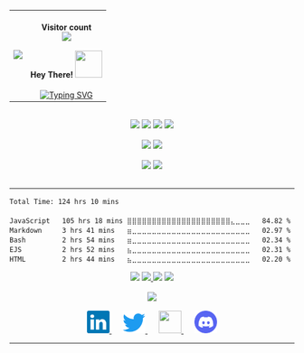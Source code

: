 <!-- 👋 Intro Section -->
<div align="center">
  <table>
    <tr>
      <td valign="middle" align="center">
        <img src="https://media.giphy.com/media/v1.Y2lkPTc5MGI3NjExcnFydmJic3NjNXI4ZHl5MGRreXlzbHlqZDd4aWJ2MWQxbXRlMzVpNiZlcD12MV9naWZzX3NlYXJjaCZjdD1n/xCCqt6qDewWf6zriPX/giphy.gif" height="300" />
      </td>
      <td valign="middle" align="center">
        <h4>
        <p>
          Visitor count<br />
          <img src="https://profile-counter.glitch.me/0xgajendra/count.svg" />
        </p>
          Hey There!
          <img src="https://raw.githubusercontent.com/Tarikul-Islam-Anik/Animated-Fluent-Emojis/master/Emojis/Hand%20gestures/Waving%20Hand%20Light%20Skin%20Tone.png" width="48" height="48" />
        </h4>
        <a href="https://git.io/typing-svg">
          <img src="https://readme-typing-svg.herokuapp.com?font=&weight=600&size=40&pause=1000&color=F7F7F7&center=true&vCenter=true&width=435&lines=I'm+Gajendra" alt="Typing SVG" />
        </a>
      </td>
    </tr>
  </table>
</div>

<br />

<!-- 👨‍💻 Taglines -->
<div align="center">
  <img src="https://readme-typing-svg.herokuapp.com?font=Darker+Grotesque&weight=600&size=80&duration=1300&pause=1300&color=03FF0BFF&center=true&vCenter=true&&width=600&height=100&lines=I+Design+Websites;I+Develop+Websites;I+Deploy+Websites" />

  <img src="https://readme-typing-svg.herokuapp.com?font=Darker+Grotesque&weight=600&size=30&duration=1000&pause=6000&color=03FF0BFF&center=true&vCenter=true&multiline=true&width=1000&height=50&lines=CSE+undergrad+focused+on+MERN+stack+development" />

  <img src="https://readme-typing-svg.herokuapp.com?font=Darker+Grotesque&weight=600&size=30&duration=2000&pause=5000&color=03FF0B&center=true&vCenter=true&multiline=true&width=1000&lines=Building+sleek+web+apps+with+real-world+impact" />

  <img src="https://readme-typing-svg.herokuapp.com?font=Darker+Grotesque&weight=600&size=30&duration=3000&pause=4000&color=03FF0B&center=true&vCenter=true&multiline=true&width=1000&lines=Always+learning%2C+always+shipping" />
</div>

<br />

<!-- 🛠️ Skills -->
<div align="center">
  <img src="https://readme-typing-svg.herokuapp.com?font=Darker+Grotesque&size=100&duration=3000&pause=5000&color=03FF0B&center=true&vCenter=true&multiline=true&width=1000&height=140&lines=skills" />

  <a href="https://skillicons.dev">
    <img src="https://skillicons.dev/icons?i=c,cpp,html,css,js,mongodb,express,nodejs,npm,react,tailwind,figma&perline=4" />
  </a>
</div>

<br />

<!-- 🧰 Tools -->
<div align="center">
  <img src="https://readme-typing-svg.herokuapp.com?font=Darker+Grotesque&size=100&duration=3000&pause=5000&color=03FF0B&center=true&vCenter=true&multiline=true&width=1000&height=140&lines=tools" />

  <a href="https://skillicons.dev">
    <img src="https://skillicons.dev/icons?i=appwrite,git,github,postman,vercel,vscode,bash&perline=4" />
  </a>
</div>

<br />

<hr/>

<!--START_SECTION:waka-->

```txt
Total Time: 124 hrs 10 mins

JavaScript   105 hrs 18 mins ⣿⣿⣿⣿⣿⣿⣿⣿⣿⣿⣿⣿⣿⣿⣿⣿⣿⣿⣿⣿⣿⣄⣀⣀⣀   84.82 %
Markdown     3 hrs 41 mins   ⣶⣀⣀⣀⣀⣀⣀⣀⣀⣀⣀⣀⣀⣀⣀⣀⣀⣀⣀⣀⣀⣀⣀⣀⣀   02.97 %
Bash         2 hrs 54 mins   ⣶⣀⣀⣀⣀⣀⣀⣀⣀⣀⣀⣀⣀⣀⣀⣀⣀⣀⣀⣀⣀⣀⣀⣀⣀   02.34 %
EJS          2 hrs 52 mins   ⣦⣀⣀⣀⣀⣀⣀⣀⣀⣀⣀⣀⣀⣀⣀⣀⣀⣀⣀⣀⣀⣀⣀⣀⣀   02.31 %
HTML         2 hrs 44 mins   ⣦⣀⣀⣀⣀⣀⣀⣀⣀⣀⣀⣀⣀⣀⣀⣀⣀⣀⣀⣀⣀⣀⣀⣀⣀   02.20 %
```

<!--END_SECTION:waka-->

<!-- 📊 GitHub Stats -->
<div align="center">
  <img src="https://readme-typing-svg.herokuapp.com?font=Darker+Grotesque&size=100&duration=1000&pause=5000&color=03FF0B&center=true&vCenter=true&multiline=true&width=1000&height=140&lines=GitHub+Stats" />

  <a href="https://github.com/ashutosh00710/github-readme-activity-graph">
    <img src="https://github-readme-activity-graph.vercel.app/graph?username=0xGajendra&bg_color=1d1c1f&color=ffffff&line=bcb9c4&point=ffffff&area=true&hide_border=false" />
  </a>

  <img src="https://github-readme-stats.vercel.app/api?username=0xGajendra&show_icons=true&theme=radical" />
  <img src="https://github-readme-stats.vercel.app/api/top-langs/?username=0xGajendra&layout=compact&theme=radical" />
</div>

<br />



<!-- 🔗 Socials -->
<div align="center">
  <img src="https://readme-typing-svg.herokuapp.com?font=Darker+Grotesque&size=100&duration=1000&pause=5000&color=03FF0B&center=true&vCenter=true&multiline=true&width=1000&height=150&lines=Socials" />

  <p align="center">
  <a href="https://linkedin.com/in/gajendra-li" target="_blank">
    <img src="https://raw.githubusercontent.com/CLorant/readme-social-icons/main/large/filled/linkedin.svg" width="40" height="40" />
  </a>
  &nbsp;&nbsp;&nbsp;&nbsp;
  <a href="https://x.com/gajendra_tw" target="_blank">
    <img src="https://raw.githubusercontent.com/CLorant/readme-social-icons/main/large/filled/twitter.svg" width="40" height="40" />
  </a>
  &nbsp;&nbsp;&nbsp;&nbsp;
  <a href="mailto:gajendrapawar69@gmail.com" target="_blank">
    <img src="https://img.icons8.com/?size=100&id=P7UIlhbpWzZm&format=png&color=000000" width="40" height="40" />
  </a>
  &nbsp;&nbsp;&nbsp;&nbsp;
  <a href="https://discord.com/users/650627133076668421" target="_blank">
    <img src="https://raw.githubusercontent.com/CLorant/readme-social-icons/main/large/filled/discord.svg" width="40" height="40" />
  </a>
</p>


</div>

<hr/>

